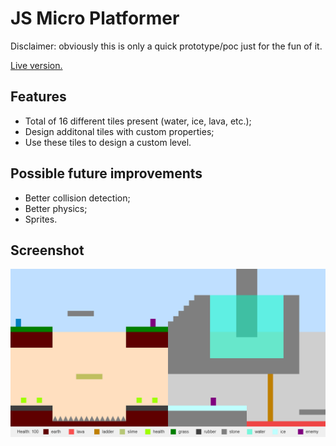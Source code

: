 # JS Micro Platformer

Disclaimer: obviously this is only a quick prototype/poc just for the fun of it.

[Live version.](https://leondejong.com/application/platform-2d)

## Features

- Total of 16 different tiles present (water, ice, lava, etc.);
- Design additonal tiles with custom properties;
- Use these tiles to design a custom level.

## Possible future improvements

- Better collision detection;
- Better physics;
- Sprites.

## Screenshot

![alt platformer](https://raw.githubusercontent.com/leondejong/html5-canvas-platform-game/master/image.png)
